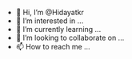- 👋 Hi, I’m @Hidayatkr
- 👀 I’m interested in ...
- 🌱 I’m currently learning ...
- 💞️ I’m looking to collaborate on ...
- 📫 How to reach me ...

<!---
Hidayatkr/Hidayatkr is a ✨ special ✨ repository because its `README.md` (this file) appears on your GitHub profile.
You can click the Preview link to take a look at your changes.
--->
